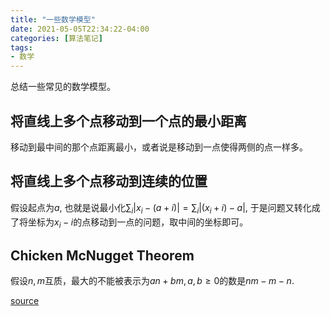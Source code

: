 ```yaml
---
title: "一些数学模型"
date: 2021-05-05T22:34:22-04:00
categories: [算法笔记]
tags:
- 数学
---
```

总结一些常见的数学模型。
<!--more-->
## 将直线上多个点移动到一个点的最小距离

移动到最中间的那个点距离最小，或者说是移动到一点使得两侧的点一样多。

## 将直线上多个点移动到连续的位置

假设起点为$a$, 也就是说最小化$\sum_i|x_i-(a+i)|=\sum_i|(x_i+i)-a|$, 于是问题又转化成了将坐标为$x_i-i$的点移动到一点的问题，取中间的坐标即可。

## Chicken McNugget Theorem

假设$n, m$互质，最大的不能被表示为$an+bm, a, b\ge 0$的数是$nm-m-n$.

[source](https://artofproblemsolving.com/wiki/index.php/Chicken_McNugget_Theorem)
